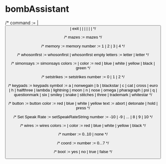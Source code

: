 # bombAssistant

/*
            command := <Set Speak Rate> | <button> | exit | <wires> | <keypads> | <Set Strikes> | <simonsays> | <memory> | <mazes>
*/

/*
            mazes := mazes
*/

/*
            memory := memory <number>
            number := 1 | 2 | 3 | 4
*/

/*
            whosonfirst := whosonfirst <letters> | whosonfirst empty
            letters := <letters> letter | letter
*/

/*
            simonsays := simonsays <colors>
            colors := <colors> <color> | <color>
            color := red | blue | white | yellow | black | green
*/

/*
            setstrikes := setstrikes <number>
            number := 0 | 1 | 2
*/

/*
            keypads := keypads <symbol> <symbol> <symbol> <symbol>
            symbol := a | norwegain | b | blackstar | c | cat | cross | euro | h | halfthree | lambda | lightning | moon | n |
		      nose | omega | pharagraph | psi | q | questionmark | six | smiley | snake | stitches | three | trademark | whitestar
*/

/*
            button := button <color> <text>
            color := red | blue | white | yellow
            text := abort | detonate | hold | press
*/

/*
            Set Speak Rate := setSpeakRateString <number>
            number := -10 | -9 | ... | 8 | 9 | 10
*/

/*
            wires := wires <colors>
            colors := <colors> <color> | <color>
            color := red | blue | white | yellow | black
*/

/*
            number := 0..10 | none
*/

/*
            coord := <number> <number>
            number := 0...7
*/

/*
            bool := yes | no | true | false
*/